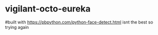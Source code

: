 # vigilant-octo-eureka
#built with https://pbpython.com/python-face-detect.html isnt the best so trying again
